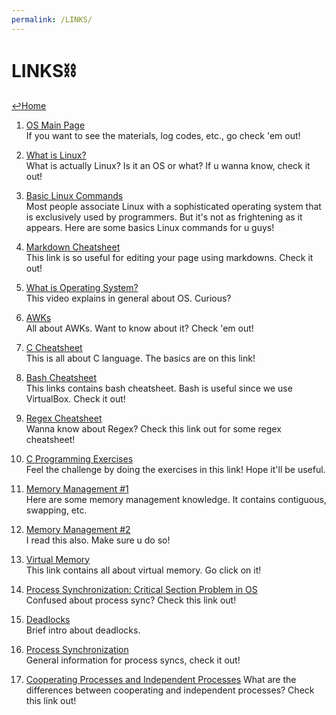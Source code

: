 ```yaml
---
permalink: /LINKS/
---
```


# LINKS⛓

[↩️Home](https://nichoje.github.io/os212/)

1. [OS Main Page](https://os.vlsm.org/)<br>
If you want to see the materials, log codes, etc., go check 'em out!

2. [What is Linux?](https://www.linux.com/what-is-linux/)<br>
What is actually Linux? Is it an OS or what? If u wanna know, check it out!

3. [Basic Linux Commands](https://www.hostinger.com/tutorials/linux-commands)<br>
Most people associate Linux with a sophisticated operating system that is 
exclusively used by programmers. But it's not as frightening as it appears.
Here are some basics Linux commands for u guys!

4. [Markdown Cheatsheet](https://github.com/adam-p/markdown-here/wiki/Markdown-Cheatsheet)<br>
This link is so useful for editing your page using markdowns. Check it out!

5. [What is Operating System?](https://www.youtube.com/watch?v=pVzRTmdd9j0)<br>
This video explains in general about OS. Curious?

6. [AWKs](https://www.gnu.org/software/gawk/manual/gawk.html)<br>
All about AWKs. Want to know about it? Check 'em out!

7. [C Cheatsheet](https://www.codewithharry.com/blogpost/c-cheatsheet)<br>
This is all about C language. The basics are on this link!

8. [Bash Cheatsheet](https://devhints.io/bash)<br>
This links contains bash cheatsheet. Bash is useful since we use VirtualBox. Check it out!

9. [Regex Cheatsheet](https://www.rexegg.com/regex-quickstart.html)<br>
Wanna know about Regex? Check this link out for some regex cheatsheet!

10. [C Programming Exercises](https://www.w3resource.com/c-programming-exercises/)<br>
Feel the challenge by doing the exercises in this link! Hope it'll be useful.

11. [Memory Management #1](https://www.guru99.com/os-memory-management.html)<br>
Here are some memory management knowledge. It contains contiguous, swapping, etc.

12. [Memory Management #2](https://www.tutorialspoint.com/operating_system/os_memory_management.htm)<br>
I read this also. Make sure u do so!

13. [Virtual Memory](https://www.tutorialspoint.com/operating_system/os_virtual_memory.htm)<br>
This link contains all about virtual memory. Go click on it!

14. [Process Synchronization: Critical Section Problem in OS](https://www.guru99.com/process-synchronization.html)<br>
Confused about process sync? Check this link out!

15. [Deadlocks](https://www.geeksforgeeks.org/introduction-of-deadlock-in-operating-system/)<br>
Brief intro about deadlocks.

16. [Process Synchronization](https://www.studytonight.com/operating-system/process-synchronization)<br>
General information for process syncs, check it out!

17. [Cooperating Processes and Independent Processes](https://bitsofcomputer.blogspot.com/2016/01/cooperatingprocess.html)
What are the differences between cooperating and independent processes? Check this link out!
